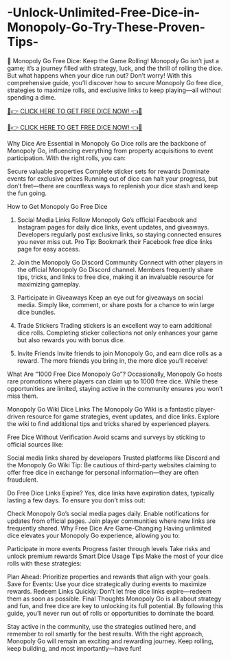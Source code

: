 # -Unlock-Unlimited-Free-Dice-in-Monopoly-Go-Try-These-Proven-Tips-
🎲 Monopoly Go Free Dice: Keep the Game Rolling!
Monopoly Go isn’t just a game; it’s a journey filled with strategy, luck, and the thrill of rolling the dice. But what happens when your dice run out? Don’t worry! With this comprehensive guide, you’ll discover how to secure Monopoly Go free dice, strategies to maximize rolls, and exclusive links to keep playing—all without spending a dime.

[🎲👉 CLICK HERE TO GET FREE DICE NOW! 👈🎲](https://cutt.ly/CeXYO9nu)

[🎲👉 CLICK HERE TO GET FREE DICE NOW! 👈🎲](https://cutt.ly/CeXYO9nu)

Why Dice Are Essential in Monopoly Go
Dice rolls are the backbone of Monopoly Go, influencing everything from property acquisitions to event participation. With the right rolls, you can:

Secure valuable properties
Complete sticker sets for rewards
Dominate events for exclusive prizes
Running out of dice can halt your progress, but don’t fret—there are countless ways to replenish your dice stash and keep the fun going.

How to Get Monopoly Go Free Dice
1. Social Media Links
Follow Monopoly Go’s official Facebook and Instagram pages for daily dice links, event updates, and giveaways. Developers regularly post exclusive links, so staying connected ensures you never miss out.
Pro Tip: Bookmark their Facebook free dice links page for easy access.

2. Join the Monopoly Go Discord Community
Connect with other players in the official Monopoly Go Discord channel. Members frequently share tips, tricks, and links to free dice, making it an invaluable resource for maximizing gameplay.

3. Participate in Giveaways
Keep an eye out for giveaways on social media. Simply like, comment, or share posts for a chance to win large dice bundles.

4. Trade Stickers
Trading stickers is an excellent way to earn additional dice rolls. Completing sticker collections not only enhances your game but also rewards you with bonus dice.

5. Invite Friends
Invite friends to join Monopoly Go, and earn dice rolls as a reward. The more friends you bring in, the more dice you’ll receive!

What Are “1000 Free Dice Monopoly Go”?
Occasionally, Monopoly Go hosts rare promotions where players can claim up to 1000 free dice. While these opportunities are limited, staying active in the community ensures you won’t miss them.

Monopoly Go Wiki Dice Links
The Monopoly Go Wiki is a fantastic player-driven resource for game strategies, event updates, and dice links. Explore the wiki to find additional tips and tricks shared by experienced players.

Free Dice Without Verification
Avoid scams and surveys by sticking to official sources like:

Social media links shared by developers
Trusted platforms like Discord and the Monopoly Go Wiki
Tip: Be cautious of third-party websites claiming to offer free dice in exchange for personal information—they are often fraudulent.

Do Free Dice Links Expire?
Yes, dice links have expiration dates, typically lasting a few days. To ensure you don’t miss out:

Check Monopoly Go’s social media pages daily.
Enable notifications for updates from official pages.
Join player communities where new links are frequently shared.
Why Free Dice Are Game-Changing
Having unlimited dice elevates your Monopoly Go experience, allowing you to:

Participate in more events
Progress faster through levels
Take risks and unlock premium rewards
Smart Dice Usage Tips
Make the most of your dice rolls with these strategies:

Plan Ahead: Prioritize properties and rewards that align with your goals.
Save for Events: Use your dice strategically during events to maximize rewards.
Redeem Links Quickly: Don’t let free dice links expire—redeem them as soon as possible.
Final Thoughts
Monopoly Go is all about strategy and fun, and free dice are key to unlocking its full potential. By following this guide, you’ll never run out of rolls or opportunities to dominate the board.

Stay active in the community, use the strategies outlined here, and remember to roll smartly for the best results. With the right approach, Monopoly Go will remain an exciting and rewarding journey.
Keep rolling, keep building, and most importantly—have fun!
